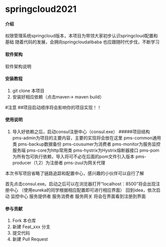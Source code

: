 # springcloud2021

#### 介绍
权限管理系统springcloud版本，本项目为带领大家初步认识springcloud配置和基础
随着代码的发展，会拥向springcloudalibaba
也应跟随时代步伐，不断学习

#### 软件架构
软件架构说明


#### 安装教程

1.  git clone 本项目
2.  安装好相应依赖（点击maven-> maven build）

#注意
##项目启动顺序将会影响你的项目实现！！

#### 使用说明

1.  导入好依赖之后，启动consul注册中心（consul.exe）
#####项目结构
pms-admin为项目的主要内容，主要的实现将会放在这里
pms-common通用类
pms-backup数据备份
pms-cousumer为消费者
pms-monitor为服务监控服务端
pms-core为http常用类
pms-hystrix为Hystrix熔断器接口
pms-pom为所有包可执行依赖，导入将可不必在后面的pom文件引入版本
pms-producer（1,2）为注册者
pms-zuul为网关代理

本次书写项目省略了链路追踪和配置中心，感兴趣的小伙伴可以自行了解

首先点击consul.exe。启动之后可以在浏览器打开“localhost：8500”将会出现注册中心
（使用eureka的同学根据相应配置即可进行相应界面）
回到idea，依次启动
监控中心
服务提供者
服务消费者
服务网关
将会在界面看到注册到界面
#### 参与贡献

1.  Fork 本仓库
2.  新建 Feat_xxx 分支
3.  提交代码
4.  新建 Pull Request


